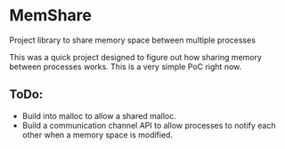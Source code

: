 # MemShare
Project library to share memory space between multiple processes

This was a quick project designed to figure out how sharing memory between processes works. This is a very simple PoC right now.

## ToDo:
 * Build into malloc to allow a shared malloc.
 * Build a communication channel API to allow processes to notify each other when a memory space is modified.